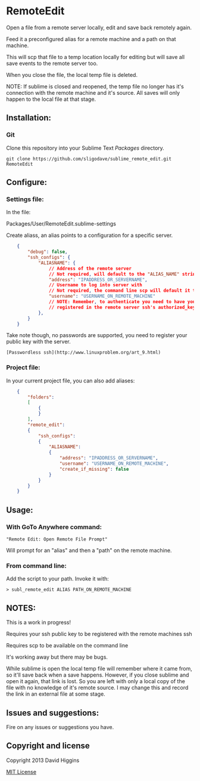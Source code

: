 RemoteEdit
==========

Open a file from a remote server locally, edit and save back remotely again.

Feed it a preconfigured alias for a remote machine and a path on that machine.

This will scp that file to a temp location locally for editing but will save all save events to the remote server too.

When you close the file, the local temp file is deleted.

NOTE: If sublime is closed and reopened, the temp file no longer has it's connection with the remote machine and it's source.
All saves will only happen to the local file at that stage.


## Installation:


### Git

Clone this repository into your Sublime Text *Packages* directory.

    git clone https://github.com/sligodave/sublime_remote_edit.git RemoteEdit


## Configure:

### Settings file:

In the file:

Packages/User/RemoteEdit.sublime-settings

Create aliass, an alias points to a configuration for a specific server.

```json
	{
		"debug": false,
		"ssh_configs": {
			"ALIASNAME": {
				// Address of the remote server
				// Not required, will default to the "ALIAS_NAME" string
				"address": "IPADDRESS_OR_SERVERNAME",
				// Username to log into server with
				// Not required, the command line scp will default it to current user
				"username": "USERNAME_ON_REMOTE_MACHINE"
				// NOTE: Remember, to authenticate you need to have your pub key
				// registered in the remote server ssh's authorized_keys file.
			},
		}
	}
```

Take note though, no passwords are supported, you need to register your public key with the server.

    [Passwordless ssh](http://www.linuxproblem.org/art_9.html)

### Project file:

In your current project file, you can also add aliases:

```json
	{
		"folders":
		[
			{
			}
		],
		"remote_edit":
		{
			"ssh_configs":
			{
				"ALIASNAME":
				{
					"address": "IPADDRESS_OR_SERVERNAME",
					"username": "USERNAME_ON_REMOTE_MACHINE",
					"create_if_missing": false
				}
			}
		}
	}
```


## Usage:

### With GoTo Anywhere command:

    "Remote Edit: Open Remote File Prompt"

Will prompt for an "alias" and then a "path" on the remote machine. 

### From command line:

Add the script to your path.
Invoke it with:

    > subl_remote_edit ALIAS PATH_ON_REMOTE_MACHINE


## NOTES:

This is a work in progress!

Requires your ssh public key to be registered with the remote machines ssh

Requires scp to be available on the command line

It's working away but there may be bugs.

While sublime is open the local temp file will remember where it came from, so it'll save back when a save happens.
However, if you close sublime and open it again, that link is lost. So you are left with only a local copy of the file with no knowledge of it's remote source. I may change this and record the link in an external file at some stage.


## Issues and suggestions:

Fire on any issues or suggestions you have.


## Copyright and license
Copyright 2013 David Higgins

[MIT License](LICENSE)
